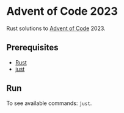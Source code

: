 # Advent of Code 2023

Rust solutions to [Advent of Code](https://adventofcode.com/2023) 2023.

## Prerequisites

- [Rust](https://www.rust-lang.org/)
- [just](https://github.com/casey/just)

## Run

To see available commands: `just`.
